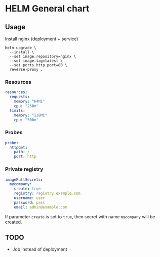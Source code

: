 # HELM General chart


## Usage

Install nginx (deployment + service) 
```shell
helm upgrade \
  --install \
  --set image.repository=nginx \
  --set image.tag=latest \
  --set ports.http.port=80 \
  reverse-proxy .
```

### Resources

```yaml
resources:
  requests:
    memory: "64Mi"
    cpu: "250m"
  limits:
    memory: "128Mi"
    cpu: "500m"
```

### Probes

```yaml
probe:
  httpGet:
    path: /
    port: http
```

### Private registry 

```yaml
imagePullSecrets:
  mycompany:
    create: true
    registry: registry.example.com
    username: user
    password: pass
    email: admin@example.com
```

If parameter `create` is set to `true`, then secret with name `mycompany` will be created.



## TODO
- Job instead of deployment